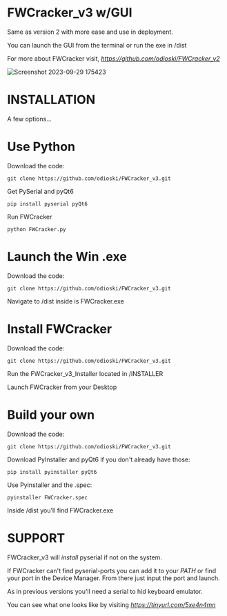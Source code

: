 #   FWCracker_v3 w/GUI

Same as version 2 with more ease and use in deployment. 

You can launch the GUI from the terminal or run the exe in /dist

For more about FWCracker visit, *https://github.com/odioski/FWCracker_v2*


![Screenshot 2023-09-29 175423](https://github.com/odioski/FWCracker_v3/assets/93099372/a0449e05-52ec-46ad-aa59-85596a00b03e)



#	INSTALLATION
A few options...

#	Use Python

Download the code:
	
	git clone https://github.com/odioski/FWCracker_v3.git

Get PySerial and pyQt6
	
	pip install pyserial pyQt6

Run FWCracker

	python FWCracker.py

#	Launch the Win .exe

Download the code:

	git clone https://github.com/odioski/FWCracker_v3.git

Navigate to /dist inside is FWCracker.exe


#	Install FWCracker

Download the code:

	git clone https://github.com/odioski/FWCracker_v3.git

Run the FWCracker_v3_Installer located in /INSTALLER

Launch FWCracker from your Desktop

#	Build your own

Download the code:

	git clone https://github.com/odioski/FWCracker_v3.git

Download PyInstaller and pyQt6 if you don't already have those:

	pip install pyinstaller pyQt6

Use Pyinstaller and the .spec:

	pyinstaller FWCracker.spec

 Inside /dist you'll find FWCracker.exe


# SUPPORT

FWCracker_v3 will *install* pyserial if not on the system.

If FWCracker can't find pyserial-ports you can add it to your *PATH* or find your port in the Device Manager.
From there just input the port and launch.

As in previous versions you'll need a serial to hid keyboard emulator. 

You can see what one looks like by visiting *https://tinyurl.com/5xe4n4mn*